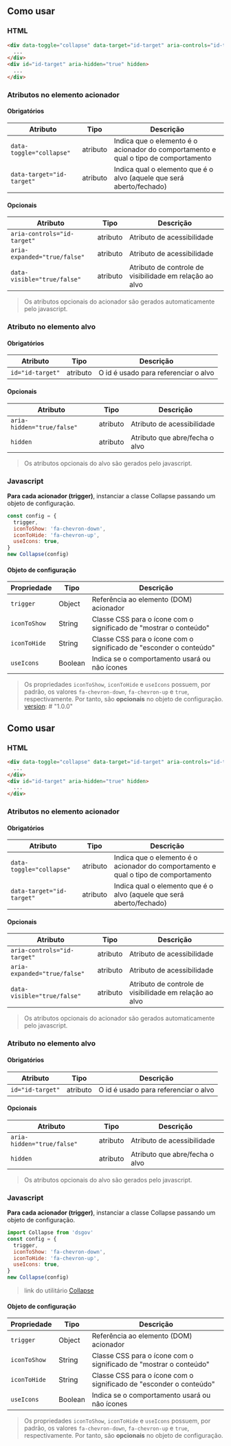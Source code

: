 [version]: # "1.0.0"

## Como usar

### HTML

```html
<div data-toggle="collapse" data-target="id-target" aria-controls="id-target" aria-expanded="false" data-visible="false">
  ...
</div>
<div id="id-target" aria-hidden="true" hidden>
  ...
</div>
```

### Atributos no elemento acionador

#### Obrigatórios

| Atributo                  | Tipo     | Descrição                                                                           |
| ------------------------- | -------- | ----------------------------------------------------------------------------------- |
| `data-toggle="collapse"`  | atributo | Indica que o elemento é o acionador do comportamento e qual o tipo de comportamento |
| `data-target="id-target"` | atributo | Indica qual o elemento que é o alvo (aquele que será aberto/fechado)                |

#### Opcionais

| Atributo                    | Tipo     | Descrição                                                                               |
| --------------------------- | -------- | ------------------------------------------------------- |
| `aria-controls="id-target"` | atributo | Atributo de acessibilidade                              |
| `aria-expanded="true/false"`| atributo | Atributo de acessibilidade                              |
| `data-visible="true/false"` | atributo | Atributo de controle de visibilidade em relação ao alvo |

> Os atributos opcionais do acionador são gerados automaticamente pelo javascript.

### Atributo no elemento alvo

#### Obrigatórios

| Atributo         | Tipo     | Descrição                            |
| ---------------- | -------- | ------------------------------------ |
| `id="id-target"` | atributo | O id é usado para referenciar o alvo |

#### Opcionais

| Atributo                   | Tipo     | Descrição                         |
| -------------------------- | -------- | --------------------------------- |
| `aria-hidden="true/false"` | atributo | Atributo de acessibilidade        |
| `hidden`                   | atributo | Atributo que abre/fecha o alvo |

> Os atributos opcionais do alvo são gerados pelo javascript.

### Javascript

**Para cada acionador (trigger)**, instanciar a classe Collapse passando um objeto de configuração.

```javascript
const config = {
  trigger,
  iconToShow: 'fa-chevron-down',
  iconToHide: 'fa-chevron-up',
  useIcons: true,
}
new Collapse(config)
```

#### Objeto de configuração

| Propriedade  | Tipo    | Descrição                                                        |
| ------------ | ------- | ------------------------------------------------------------------ |
| `trigger`    | Object  | Referência ao elemento (DOM) acionador                                   |
| `iconToShow` | String  | Classe CSS para o ícone com o significado de "mostrar o conteúdo"  |
| `iconToHide` | String  | Classe CSS para o ícone com o significado de "esconder o conteúdo" |
| `useIcons`   | Boolean | Indica se o comportamento usará ou não ícones                      |

> Os propriedades `iconToShow`, `iconToHide` e `useIcons` possuem, por padrão, os valores `fa-chevron-down`, `fa-chevron-up` e `true`, respectivamente. Por tanto, são **opcionais** no objeto de configuração.
[version]: # "1.0.0"

## Como usar

### HTML

```html
<div data-toggle="collapse" data-target="id-target" aria-controls="id-target" aria-expanded="false" data-visible="false">
  ...
</div>
<div id="id-target" aria-hidden="true" hidden>
  ...
</div>
```

### Atributos no elemento acionador

#### Obrigatórios

| Atributo                  | Tipo     | Descrição                                                                           |
| ------------------------- | -------- | ----------------------------------------------------------------------------------- |
| `data-toggle="collapse"`  | atributo | Indica que o elemento é o acionador do comportamento e qual o tipo de comportamento |
| `data-target="id-target"` | atributo | Indica qual o elemento que é o alvo (aquele que será aberto/fechado)                |

#### Opcionais

| Atributo                    | Tipo     | Descrição                                                                               |
| --------------------------- | -------- | ------------------------------------------------------- |
| `aria-controls="id-target"` | atributo | Atributo de acessibilidade                              |
| `aria-expanded="true/false"`| atributo | Atributo de acessibilidade                              |
| `data-visible="true/false"` | atributo | Atributo de controle de visibilidade em relação ao alvo |

> Os atributos opcionais do acionador são gerados automaticamente pelo javascript.

### Atributo no elemento alvo

#### Obrigatórios

| Atributo         | Tipo     | Descrição                            |
| ---------------- | -------- | ------------------------------------ |
| `id="id-target"` | atributo | O id é usado para referenciar o alvo |

#### Opcionais

| Atributo                   | Tipo     | Descrição                         |
| -------------------------- | -------- | --------------------------------- |
| `aria-hidden="true/false"` | atributo | Atributo de acessibilidade        |
| `hidden`                   | atributo | Atributo que abre/fecha o alvo |

> Os atributos opcionais do alvo são gerados pelo javascript.

### Javascript

**Para cada acionador (trigger)**, instanciar a classe Collapse passando um objeto de configuração.

```javascript
import Collapse from 'dsgov'
const config = {
  trigger,
  iconToShow: 'fa-chevron-down',
  iconToHide: 'fa-chevron-up',
  useIcons: true,
}
new Collapse(config)
```

> link do utilitário [Collapse](assets/collapse.js)

#### Objeto de configuração

| Propriedade  | Tipo    | Descrição                                                        |
| ------------ | ------- | ------------------------------------------------------------------ |
| `trigger`    | Object  | Referência ao elemento (DOM) acionador                                   |
| `iconToShow` | String  | Classe CSS para o ícone com o significado de "mostrar o conteúdo"  |
| `iconToHide` | String  | Classe CSS para o ícone com o significado de "esconder o conteúdo" |
| `useIcons`   | Boolean | Indica se o comportamento usará ou não ícones                      |

> Os propriedades `iconToShow`, `iconToHide` e `useIcons` possuem, por padrão, os valores `fa-chevron-down`, `fa-chevron-up` e `true`, respectivamente. Por tanto, são **opcionais** no objeto de configuração.
